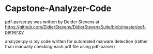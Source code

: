 # Capstone-Analyzer-Code

pdf-parser.py was written by Deider Stevens at https://github.com/DidierStevens/DidierStevensSuite/blob/master/pdf-parser.py

analyzer.py is my code written for automated malware detection (rather than manually checking each pdf file using pdf-parser)
